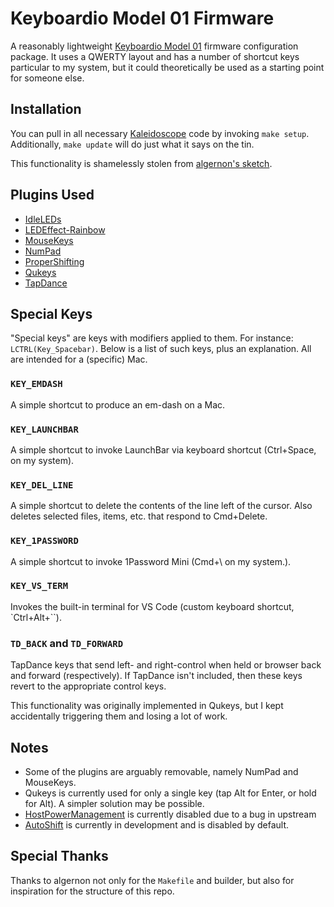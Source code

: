 # Keyboardio Model 01 Firmware

A reasonably lightweight [Keyboardio Model 01](http://keyboard.io) firmware configuration package. It uses a QWERTY layout and has a number of shortcut keys particular to my system, but it could theoretically be used as a starting point for someone else.

## Installation

You can pull in all necessary [Kaleidoscope](https://github.com/keyboardio/Kaleidoscope) code by invoking `make setup`. Additionally, `make update` will do just what it says on the tin.

This functionality is shamelessly stolen from [algernon's sketch](https://github.com/keyboardio/Kaleidoscope).

## Plugins Used

* [IdleLEDs](https://github.com/keyboardio/Kaleidoscope/blob/master/doc/plugin/IdleLEDs.md)
* [LEDEffect-Rainbow](https://github.com/keyboardio/Kaleidoscope/blob/master/doc/plugin/LEDEffect-Rainbow.md)
* [MouseKeys](https://github.com/keyboardio/Kaleidoscope/blob/master/doc/plugin/MouseKeys.md)
* [NumPad](https://github.com/keyboardio/Kaleidoscope/blob/master/doc/plugin/NumPad.md)
* [ProperShifting](https://github.com/tiltowait/Kaleidoscope-ProperShifting)
* [Qukeys](https://github.com/keyboardio/Kaleidoscope/blob/master/doc/plugin/Qukeys.md)
* [TapDance](https://github.com/keyboardio/Kaleidoscope/blob/master/doc/plugin/TapDance.md)

## Special Keys

"Special keys" are keys with modifiers applied to them. For instance: `LCTRL(Key_Spacebar)`. Below is a list of such keys, plus an explanation. All are intended for a (specific) Mac.

### `KEY_EMDASH`

A simple shortcut to produce an em-dash on a Mac.

### `KEY_LAUNCHBAR`

A simple shortcut to invoke LaunchBar via keyboard shortcut (Ctrl+Space, on my system).

### `KEY_DEL_LINE`

A simple shortcut to delete the contents of the line left of the cursor. Also deletes selected files, items, etc. that respond to Cmd+Delete.

### `KEY_1PASSWORD`

A simple shortcut to invoke 1Password Mini (Cmd+\ on my system.).

### `KEY_VS_TERM`

Invokes the built-in terminal for VS Code (custom keyboard shortcut, `Ctrl+Alt+\``).

### `TD_BACK` and `TD_FORWARD`

TapDance keys that send left- and right-control when held or browser back and forward (respectively). If TapDance isn't included, then these keys revert to the appropriate control keys.

This functionality was originally implemented in Qukeys, but I kept accidentally triggering them and losing a lot of work.

## Notes

* Some of the plugins are arguably removable, namely NumPad and MouseKeys.
* Qukeys is currently used for only a single key (tap Alt for Enter, or hold for Alt). A simpler solution may be possible.
* [HostPowerManagement](https://github.com/keyboardio/Kaleidoscope/blob/master/doc/plugin/HostPowerManagement.md) is currently disabled due to a bug in upstream
* [AutoShift](https://github.com/tiltowait/Kaleidoscope-AutoShift) is currently in development and is disabled by default.

## Special Thanks

Thanks to algernon not only for the `Makefile` and builder, but also for inspiration for the structure of this repo.